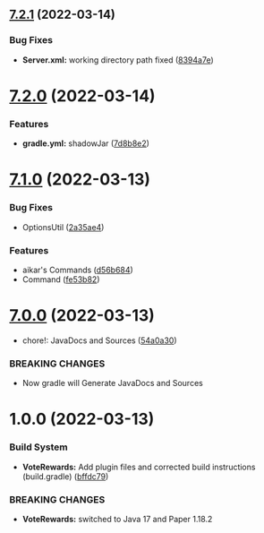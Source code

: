 ## [7.2.1](https://github.com/GeorgeV220/VoteRewards/compare/v7.2.0...v7.2.1) (2022-03-14)


### Bug Fixes

* **Server.xml:** working directory path fixed ([8394a7e](https://github.com/GeorgeV220/VoteRewards/commit/8394a7e88d9b1d7bf635e48da62130cc0614baec))

# [7.2.0](https://github.com/GeorgeV220/VoteRewards/compare/v7.1.0...v7.2.0) (2022-03-14)


### Features

* **gradle.yml:** shadowJar ([7d8b8e2](https://github.com/GeorgeV220/VoteRewards/commit/7d8b8e217fbb82d5e896ce381b04289e36a797d6))

# [7.1.0](https://github.com/GeorgeV220/VoteRewards6/compare/v7.0.0...v7.1.0) (2022-03-13)


### Bug Fixes

* OptionsUtil ([2a35ae4](https://github.com/GeorgeV220/VoteRewards6/commit/2a35ae462db2f88bdc3093ec7742ceed6016d249))


### Features

* aikar's Commands ([d56b684](https://github.com/GeorgeV220/VoteRewards6/commit/d56b684e0bd1f76198454b6bfa207fcba36f2a9a))
* Command ([fe53b82](https://github.com/GeorgeV220/VoteRewards6/commit/fe53b8255c7bfb439e50ed9b4c83a42fef8a3fdf))

# [7.0.0](https://github.com/GeorgeV220/VoteRewards6/compare/v6.0.0...v7.0.0) (2022-03-13)


* chore!: JavaDocs and Sources ([54a0a30](https://github.com/GeorgeV220/VoteRewards6/commit/54a0a30fa15884e74e30e0fc5747b8888417daef))


### BREAKING CHANGES

* Now gradle will Generate JavaDocs and Sources

# 1.0.0 (2022-03-13)


### Build System

* **VoteRewards:** Add plugin files and corrected build instructions (build.gradle) ([bffdc79](https://github.com/GeorgeV220/VoteRewards6/commit/bffdc79444c7a094a42c63e999910e95ebe25985))


### BREAKING CHANGES

* **VoteRewards:** switched to Java 17 and Paper 1.18.2
